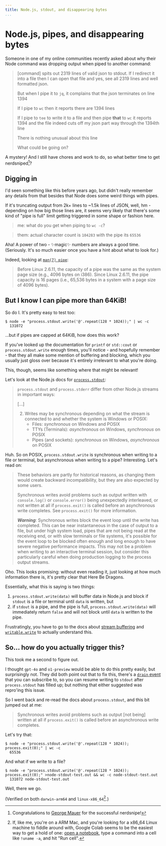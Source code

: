 ```yaml
---
title: Node.js, stdout, and disappearing bytes
...
```


# Node.js, pipes, and disappearing bytes

Someone in one of my online communities recently asked about why their Node
command was dropping output when piped to another command:

> [command] spits out 2319 lines of valid json to stdout. If I redirect it into
> a file then I can open that file and yes, see all 2319 lines and well formatted
> json.
>
> But when I pipe it to `jq`, it complains that the json terminates on line 1394
>
> If I pipe to `wc` then it reports there are 1394 lines
>
> If I pipe to `tee` to write it to a file and then pipe **that** to `wc` it
> reports 1394 and the file indeed cuts off my json part way through the 1394th
> line
>
> There is nothing unusual about this line
>
> What could be going on?

A mystery! And I still have chores and work to do, so what better time to get
nerdsniped[^nerdsniped]?

## Digging in

I'd seen something like this before years ago, but didn't really remember any
details from that besides that Node does some weird things with pipes.

If it's truncating output from 2k+ lines to ~1.5k lines of JSON, well, hm - depending
on how big those lines are, it seems very likely that there's some kind of "pipe
is full" limit getting triggered in some shape or fashion here.

> me: what do you get when piping to `wc -c`?

> them: actual character count is `104283` with the pipe its `65536`

Aha! A power of two - ✨magic✨ numbers are always a good time. (Seriously. It's so
much easier once you have a hint about what to look for.)

Indeed, looking at [`man(7) pipe`](https://man7.org/linux/man-pages/man7/pipe.7.html):

> Before Linux 2.6.11, the capacity of a pipe was the same as the
> system page size (e.g., 4096 bytes on i386).  Since Linux 2.6.11,
> the pipe capacity is 16 pages (i.e., 65,536 bytes in a system
> with a page size of 4096 bytes).

## But I know I can pipe more than 64KiB!

So do I. It's pretty easy to test too:

```
$ node -e "process.stdout.write('@'.repeat(128 * 1024));" | wc -c
  131072
```

...but if pipes are capped at 64KiB, how does this work?

If you've looked up the documentation for `printf` or `std::cout` or
`process.stdout.write` enough times, you'll notice - and hopefully remember -
that they all make some mention of buffering and blocking, which you usually
just gloss over because it's entirely irrelevant to what you're doing.

This, though, seems like something where that might be relevant!

Let's look at the Node.js docs for
[`process.stdout`](https://nodejs.org/api/process.html#a-note-on-process-io):

> `process.stdout` and `process.stderr` differ from other Node.js streams in
> important ways:
>
> [...]
> 
> 2. Writes may be synchronous depending on what the stream is connected to
>    and whether the system is Windows or POSIX:
>    * Files: _synchronous_ on Windows and POSIX
>    * TTYs (Terminals): _asynchronous_ on Windows, _synchronous_ on POSIX
>    * Pipes (and sockets): _synchronous_ on Windows, _asynchronous_ on POSIX

Huh. So on POSIX, `process.stdout.write` is synchronous when writing to a file or
terminal, but asynchronous when writing to a pipe? Interesting. Let's read on:

> These behaviors are partly for historical reasons, as changing them would
> create backward incompatibility, but they are also expected by some users.
> 
> Synchronous writes avoid problems such as output written with `console.log()` or
> `console.error()` being unexpectedly interleaved, or not written at all if
> `process.exit()` is called before an asynchronous write completes. See
> `process.exit()` for more information.
> 
> _**Warning**_: Synchronous writes block the event loop until the write has
> completed. This can be near instantaneous in the case of output to a file, but
> under high system load, pipes that are not being read at the receiving end, or
> with slow terminals or file systems, it's possible for the event loop to be
> blocked often enough and long enough to have severe negative performance
> impacts. This may not be a problem when writing to an interactive terminal
> session, but consider this particularly careful when doing production logging to
> the process output streams.

Oho. This looks promising: without even reading it, just looking at how much
information there is, it's pretty clear that Here Be Dragons.

Essentially, what this is saying is two things:

  1. `process.stdout.write(data)` will buffer data in Node.js and block if `stdout`
        is a file or terminal until `data` is written, but
  2. if `stdout` is a pipe, and the pipe is full, `process.stdout.write(data)`
        will immediately return `false` and will not block until `data` is written to
        the pipe.

Frustratingly, you have to go to the docs about [stream
buffering](https://nodejs.org/api/stream.html#buffering) and
[`writable.write`](https://nodejs.org/api/stream.html#writablewritechunk-encoding-callback)
to actually understand this.

## So... how do you actually trigger this?

This took me a second to figure out.

I thought `gpt-4o` and `o1-preview` would be able to do this pretty easily, but
surprisingly not. They did both point out that to fix this, there's a [`drain`
event](https://nodejs.org/api/stream.html#event-drain) that you can subscribe
to, so you can resume writing to `stdout` after `process.stdout` has filled up;
but nothing that either suggested was repro'ing this issue.

So I went back and re-read the docs about `process.stdout`, and this bit jumped
out at me:

> Synchronous writes avoid problems such as output [not being] written at all if
> `process.exit()` is called before an asynchronous write completes.

Let's try that:

```
$ node -e "process.stdout.write('@'.repeat(128 * 1024)); process.exit(0);" | wc -c
  65536
```

And what if we write to a file?

```
$ node -e "process.stdout.write('@'.repeat(128 * 1024)); process.exit(0);" >node-stdout-test.out && wc -c node-stdout-test.out
  131072 node-stdout-test.out
```

Well, there we go.

(Verified on both `darwin-arm64` and `linux-x86_64`[^colab].)

[^colab]: If, like me, you're on a ARM Mac, and you're looking for a x86_64 Linux
    machine to fiddle around with, Google Colab seems to be the easiest way to get a
    hold of one: [open a notebook](https://colab.research.google.com), type a
    command into a cell like `!uname -a`, and hit "Run cell".

[^nerdsniped]: Congratulations to [George Mauer](https://georgemauer.net/) for
    the successful nerdsnipe!
